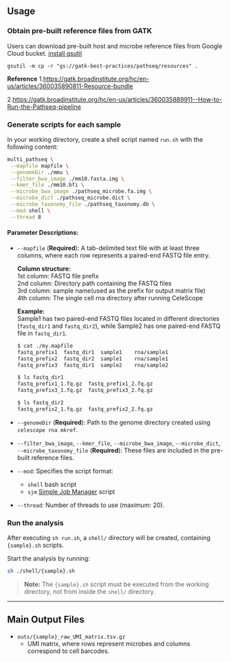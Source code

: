 ## **Usage**  

### Obtain pre-built reference files from GATK
Users can download pre-built host and microbe reference files from Google Cloud bucket.
[install gsutil](https://cloud.google.com/storage/docs/gsutil_install#linux)
```
gsutil -m cp -r "gs://gatk-best-practices/pathseq/resources" .
```

**Reference**
1.https://gatk.broadinstitute.org/hc/en-us/articles/360035890811-Resource-bundle

2.https://gatk.broadinstitute.org/hc/en-us/articles/360035889911--How-to-Run-the-Pathseq-pipeline

### Generate scripts for each sample
In your working directory, create a shell script named `run.sh` with the following content:  

```bash
multi_pathseq \
 --mapfile mapfile \
 --genomeDir ./mmu \
 --filter_bwa_image ./mm10.fasta.img \
 --kmer_file ./mm10.bfi \
 --microbe_bwa_image ./pathseq_microbe.fa.img \
 --microbe_dict ./pathseq_microbe.dict \
 --microbe_taxonomy_file ./pathseq_taxonomy.db \
 --mod shell \
 --thread 8
```

#### **Parameter Descriptions:**  
- `--mapfile` (**Required**): A tab-delimited text file with at least three columns, where each row represents a paired-end FASTQ file entry.  

  **Column structure:**  
  1st column: FASTQ file prefix  
  2nd column: Directory path containing the FASTQ files  
  3rd column: sample name(used as the prefix for output matrix file)  
  4th column: The single cell rna directory after running CeleScope

  **Example:**  
  Sample1 has two paired-end FASTQ files located in different directories (`fastq_dir1` and `fastq_dir2`), while Sample2 has one paired-end FASTQ file in `fastq_dir1`.  

  ```bash
  $ cat ./my.mapfile
  fastq_prefix1  fastq_dir1  sample1    rna/sample1
  fastq_prefix2  fastq_dir2  sample1    rna/sample1
  fastq_prefix3  fastq_dir1  sample2    rna/sample2

  $ ls fastq_dir1
  fastq_prefix1_1.fq.gz  fastq_prefix1_2.fq.gz
  fastq_prefix3_1.fq.gz  fastq_prefix3_2.fq.gz

  $ ls fastq_dir2
  fastq_prefix2_1.fq.gz  fastq_prefix2_2.fq.gz
  ```  

- `--genomeDir` (**Required**): Path to the genome directory created using `celescope rna mkref`.  
- `--filter_bwa_image`, `--kmer_file`, `--microbe_bwa_image`, `--microbe_dict`, `--microbe_taxonomy_file` (**Required**): These files are included in the pre-built reference files.

- `--mod`: Specifies the script format:  
  - `shell` bash script
  - `sjm` [Simple Job Manager](https://github.com/StanfordBioinformatics/SJM) script
- `--thread`: Number of threads to use (maximum: 20).  

### Run the analysis  
After executing `sh run.sh`, a `shell/` directory will be created, containing `{sample}.sh` scripts.  

Start the analysis by running:  
```bash
sh ./shell/{sample}.sh
```  
> **Note:** The `{sample}.sh` script must be executed from the working directory, not from inside the `shell/` directory.  

---

## Main Output Files

- `outs/{sample}_raw_UMI_matrix.tsv.gz`  
  - UMI matrix, where rows represent microbes and columns correspond to cell barcodes.


